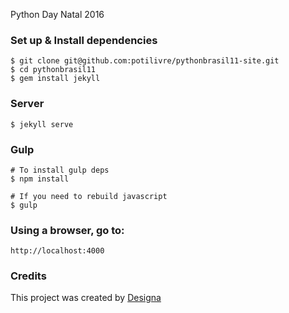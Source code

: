 Python Day Natal 2016


### Set up & Install dependencies

```
$ git clone git@github.com:potilivre/pythonbrasil11-site.git
$ cd pythonbrasil11
$ gem install jekyll
```

### Server

```
$ jekyll serve
```

### Gulp

```
# To install gulp deps
$ npm install

# If you need to rebuild javascript
$ gulp
```

### Using a browser, go to:

```
http://localhost:4000
```

### Credits
This project was created by [Designa](http://www.designa.com.br)
